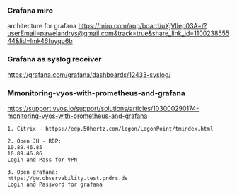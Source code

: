 


### Grafana miro
architecture for  grafana
https://miro.com/app/board/uXjVIIep03A=/?userEmail=pawelandrys@gmail.com&track=true&share_link_id=110023855544&lid=lmk46fuyqo6b


### Grafana as syslog receiver
https://grafana.com/grafana/dashboards/12433-syslog/
### Mmonitoring-vyos-with-prometheus-and-grafana
https://support.vyos.io/support/solutions/articles/103000290174-monitoring-vyos-with-prometheus-and-grafana


```
1. Citrix - https://edp.50hertz.com/logon/LogonPoint/tmindex.html

2. Open JH - RDP:
10.89.46.85
10.89.46.86
Login and Pass for VPN

3. Open grafana:
https://gw.observability.test.pndrs.de
Login and Password for grafana


```